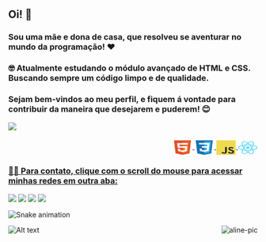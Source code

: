 ## Oi! 🤗
### Sou uma mãe e dona de casa, que resolveu se aventurar no mundo da programação! ❤
### 🤓 Atualmente estudando o módulo avançado de HTML e CSS. <br> Buscando sempre um código limpo e de qualidade.
### Sejam bem-vindos ao meu perfil, e fiquem á vontade para contribuir da maneira que desejarem e puderem! 😊

<div>
  <a href="https://github.com/alinemozer">
  <img height="150em" src="https://github-readme-stats.vercel.app/api/top-langs/?username=alinemozer&layout=compact&langs_count=6&theme=calm"/>
   <div align="right" style="display: inline_block"> <br>
      <img align="center" alt="HTML" height="30" width="40" src="https://raw.githubusercontent.com/devicons/devicon/master/icons/html5/html5-original.svg">
      <img align="center" alt="CSS" height="30" width="40" src="https://raw.githubusercontent.com/devicons/devicon/master/icons/css3/css3-original.svg">
      <img align="center" alt="JS" height="30" width="40" src="https://raw.githubusercontent.com/devicons/devicon/master/icons/javascript/javascript-original.svg">
      <img align="center" alt="REACT" height="30" width="40" src="https://raw.githubusercontent.com/devicons/devicon/master/icons/react/react-original.svg">
  </div>
</div>

<h3>🙋‍♀ Para contato, clique com o scroll do mouse para acessar minhas redes em outra aba:</h3>
  
<div>
   <a href="https://www.linkedin.com/in/aline-mozer-baptista-8b9749231/" target="_blank"><img src="https://img.shields.io/badge/-linkedin-7289DA?style=for-the-badge&logo=linkedin&logoColor=white"></a>
  <a href ="mailto:alinemozer@gmail.com" target="_blank"><img src="https://img.shields.io/badge/-Gmail-%23E4405F?style=for-the-badge&logo=gmail&logoColor=white"></a>
  <a href ="https://wa.me/5527999180477" target="_blank"><img src="https://img.shields.io/badge/WhatsApp-25D366?style=for-the-badge&logo=whatsapp&logoColor=white"></a>
  <a href ="https://www.instagram.com/alinemozer/" target="_blank"><img src="https://img.shields.io/badge/Instagram-bc3280?style=for-the-badge&logo=instagram&logoColor=white"></a>
  
![Snake animation](https://github.com/alinemozer/alinemozer/blob/output/github-contribution-grid-snake.svg)
</div>
  
  <img align="right" alt="aline-pic" height="330" src="https://share-cdn.picrew.me/shareImg/org/202203/338224_vx3Im8PI.png" data-canonical-src="https://share-cdn.picrew.me/shareImg/org/202203/338224_vx3Im8PI.png" style="max-width: 100%;">
  
  ![Alt text](https://spotify-recently-played-readme.vercel.app/api?user=12165858419)

